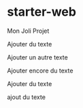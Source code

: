 # starter-web
Mon Joli Projet

Ajouter du texte


Ajouter un autre texte

Ajouter encore du texte 

Ajouter du texte

ajout du texte